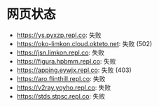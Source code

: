 # 网页状态
- https://ys.pyxzp.repl.co: 失败
- https://oko-limkon.cloud.okteto.net: 失败 (502)
- https://jsn.limkon.repl.co: 失败
- https://figura.hpbmm.repl.co: 失败
- https://apping.eywjx.repl.co: 失败 (403)
- https://aro.flinthill.repl.co: 失败
- https://v2ray.yoyho.repl.co: 失败
- https://stds.stpsc.repl.co: 失败
